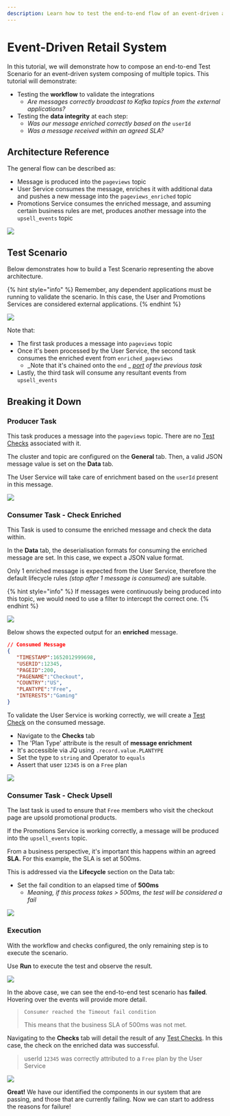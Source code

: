 ```yaml
---
description: Learn how to test the end-to-end flow of an event-driven architecture
---
```


# Event-Driven Retail System

In this tutorial, we will demonstrate how to compose an end-to-end Test Scenario for an event-driven system composing of multiple topics. This tutorial will demonstrate:

* Testing the **workflow** to validate the integrations
  * _Are messages correctly broadcast to Kafka topics from the external applications?_&#x20;
* Testing the **data integrity** at each step:
  * _Was our message enriched correctly based on the_ `userId`
  * _Was a message received within an agreed SLA?_

## Architecture Reference

The general flow can be described as:

* Message is produced into the `pageviews` topic
* User Service consumes the message, enriches it with additional data and pushes a new message into the `pageviews_enriched` topic
* Promotions Service consumes the enriched message, and assuming certain business rules are met, produces another message into the `upsell_events` topic

![](<../.gitbook/assets/Screenshot 2022-05-24 at 17.35.25 (1).png>)

## Test Scenario

Below demonstrates how to build a Test Scenario representing the above architecture.

{% hint style="info" %}
Remember, any dependent applications must be running to validate the scenario. In this case, the User and Promotions Services are considered external applications.
{% endhint %}

![](<../.gitbook/assets/image (10) (1) (1).png>)

Note that:

* The first task produces a message into `pageviews` topic
* Once it's been processed by the User Service, the second task consumes the enriched event from `enriched_pageviews`
  * _Note that it's chained onto the `end` _ [_port_](../features/building-tests/tasks/task-ports.md) _of the previous task_
* Lastly, the third task will consume any resultant events from `upsell_events`

## Breaking it Down

### Producer Task

This task produces a message into the `pageviews` topic. There are no [Test Checks](../features/building-tests/test-checks/) associated with it.&#x20;

The cluster and topic are configured on the **General** tab. Then, a valid JSON message value is set on the **Data** tab.&#x20;

The User Service will take care of enrichment based on the `userId` present in this message.

![](<../.gitbook/assets/Screenshot 2022-05-24 at 20.02.41.png>)

### Consumer Task - Check Enriched

This Task is used to consume the enriched message and check the data within.

In the **Data** tab, the deserialisation formats for consuming the enriched message are set. In this case, we expect a JSON value format.

Only 1 enriched message is expected from the User Service, therefore the default lifecycle rules _(stop after 1 message is consumed)_ are suitable.

{% hint style="info" %}
If messages were continuously being produced into this topic, we would need to use a filter to intercept the correct one.&#x20;
{% endhint %}

![](<../.gitbook/assets/Screenshot 2022-05-24 at 20.54.29.png>)

Below shows the expected output for an **enriched** message.&#x20;

```json
// Consumed Message 
{
   "TIMESTAMP":1652012999698,
   "USERID":12345,
   "PAGEID":200,
   "PAGENAME":"Checkout",
   "COUNTRY":"US",
   "PLANTYPE":"Free",
   "INTERESTS":"Gaming"
}
```

To validate the User Service is working correctly, we will create a [Test Check](../features/building-tests/test-checks/) on the consumed message.

* Navigate to the **Checks** tab
* The 'Plan Type' attribute is the result of **message enrichment**
* It's accessible via JQ using `.record.value.PLANTYPE`
* Set the type to `string` and Operator to `equals`
* Assert that user `12345` is on a `Free` plan

![](<../.gitbook/assets/Screenshot 2022-05-24 at 20.54.38.png>)

### Consumer Task - Check Upsell

The last task is used to ensure that `Free` members who visit the checkout page are upsold promotional products.&#x20;

If the Promotions Service is working correctly, a message will be produced into the `upsell_events` topic.&#x20;

From a business perspective, it's important this happens within an agreed **SLA.** For this example, the SLA is set at 500ms.

This is addressed via the **Lifecycle** section on the Data tab:

* Set the fail condition to an elapsed time of **500ms**
  * _Meaning, if this process takes > 500ms, the test will be considered a fail_

![](<../.gitbook/assets/Screenshot 2022-05-25 at 17.27.49 (1).png>)

### Execution

With the workflow and checks configured, the only remaining step is to execute the scenario.

Use **Run** to execute the test and observe the result.

![](<../.gitbook/assets/Screenshot 2022-05-25 at 17.35.20.png>)

In the above case, we can see the end-to-end test scenario has **failed**. Hovering over the events will provide more detail.&#x20;

> `Consumer reached the Timeout fail condition`
>
> This means that the business SLA of 500ms was not met.

Navigating to the **Checks** tab will detail the result of any [Test Checks](../features/building-tests/test-checks/). In this case, the check on the enriched data was successful.&#x20;

> userId `12345` was correctly attributed to a `Free` plan by the User Service

![](<../.gitbook/assets/Screenshot 2022-05-25 at 17.50.50.png>)

**Great!** We have our identified the components in our system that are passing, and those that are currently failing. Now we can start to address the reasons for failure!&#x20;
